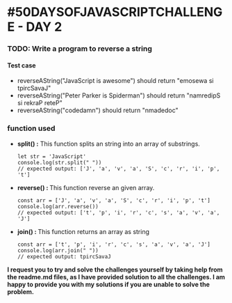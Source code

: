 <h1>#50DAYSOFJAVASCRIPTCHALLENGE - DAY 2</h1>

<h3>TODO: Write a program to reverse a string</h3>

<h4>Test case</h4>
<ul>
    <li>reverseAString("JavaScript is awesome") should return "emosewa si tpircSavaJ"</li>
    <li>reverseAString("Peter Parker is Spiderman") should return "namredipS si rekraP reteP"</li>
    <li>reverseAString("codedamn") should return "nmadedoc"</li>
</ul>

<h3>function used</h3>
<ul>
    <li> <strong>split() :</strong> This function splits an string into an array of substrings.
        <pre><code>let str = 'JavaScript'
console.log(str.split(" "))
// expected output: ['J', 'a', 'v', 'a', 'S', 'c', 'r', 'i', 'p', 't'] </code></pre>
</li>
    <li><strong>reverse() : </strong> This function reverse an given array.
        <pre><code>const arr = ['J', 'a', 'v', 'a', 'S', 'c', 'r', 'i', 'p', 't']
console.log(arr.reverse())
// expected output: ['t', 'p', 'i', 'r', 'c', 's', 'a', 'v', 'a', 'J']</code></pre>

</li>
    <li>
        <strong>join() : </strong> This function returns an array as string
        <pre><code>const arr = ['t', 'p', 'i', 'r', 'c', 's', 'a', 'v', 'a', 'J']
console.log(arr.join(" "))
// expected output: tpircSavaJ </code></pre>
</li>
</ul>

<strong>
    <p>I request you to try and solve the challenges yourself by taking help from the readme.md files, as I have
        provided solution to all the challenges. I am happy to provide you with my solutions if you are unable to
        solve
        the problem.</p>
</strong>